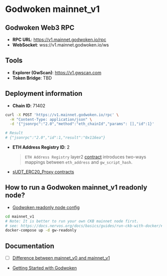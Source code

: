 # Godwoken mainnet_v1

## Godwoken Web3 RPC

* **RPC URL**: https://v1.mainnet.godwoken.io/rpc
* **WebSocket**: wss://v1.mainnet.godwoken.io/ws


## Tools

* **Explorer (GwScan)**: https://v1.gwscan.com
* **Token Bridge**: TBD


## Deployment information

* **Chain ID**: 71402
```bash
curl -X POST 'https://v1.mainnet.godwoken.io/rpc' \
  -H "Content-Type: application/json" \
  -d '{"jsonrpc":"2.0","method":"eth_chainId","params": [],"id":1}'

# Result
# {"jsonrpc":"2.0","id":1,"result":"0x116ea"}
```

* **ETH Address Registry ID**: 2
   > `ETH Address Registry` layer2 [contract](https://github.com/nervosnetwork/godwoken-scripts/blob/master/c/contracts/eth_addr_reg.c) introduces two-ways mappings between `eth_address` and `gw_script_hash`.

* [sUDT_ERC20_Proxy contracts](./briged-token-list.json)


## How to run a Godwoken mainnet_v1 readonly node?

* [Godwoken readonly node config](./gw-mainnet_v1-config-readonly.toml)
```sh
cd mainnet_v1
# Note: It is better to run your own CKB mainnet node first.
# see: https://docs.nervos.org/docs/basics/guides/run-ckb-with-docker/#run-a-ckb-mainnet-node
docker-compose up -d gw-readonly
```


## Documentation

* [ ] [Difference between mainnet_v0 and mainnet_v1](./README.md)
* [Getting Started with Godwoken](https://startwithnervos.com/godwoken)
